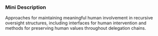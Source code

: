 ### Mini Description

Approaches for maintaining meaningful human involvement in recursive oversight structures, including interfaces for human intervention and methods for preserving human values throughout delegation chains.
